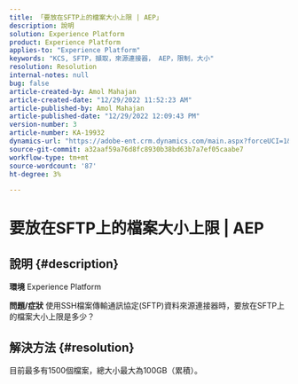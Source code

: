 ```yaml
---
title: 「要放在SFTP上的檔案大小上限 | AEP」
description: 說明
solution: Experience Platform
product: Experience Platform
applies-to: "Experience Platform"
keywords: "KCS, SFTP，擷取，來源連接器， AEP，限制，大小"
resolution: Resolution
internal-notes: null
bug: false
article-created-by: Amol Mahajan
article-created-date: "12/29/2022 11:52:23 AM"
article-published-by: Amol Mahajan
article-published-date: "12/29/2022 12:09:43 PM"
version-number: 3
article-number: KA-19932
dynamics-url: "https://adobe-ent.crm.dynamics.com/main.aspx?forceUCI=1&pagetype=entityrecord&etn=knowledgearticle&id=e9b0983c-6f87-ed11-81ac-6045bd006704"
source-git-commit: a32aaf59a76d8fc8930b38bd63b7a7ef05caabe7
workflow-type: tm+mt
source-wordcount: '87'
ht-degree: 3%

---
```


# 要放在SFTP上的檔案大小上限 | AEP

## 說明 {#description}

<b>環境</b>
Experience Platform


<b>問題/症狀</b>
使用SSH檔案傳輸通訊協定(SFTP)資料來源連接器時，要放在SFTP上的檔案大小上限是多少？


## 解決方法 {#resolution}

目前最多有1500個檔案，總大小最大為100GB（累積）。